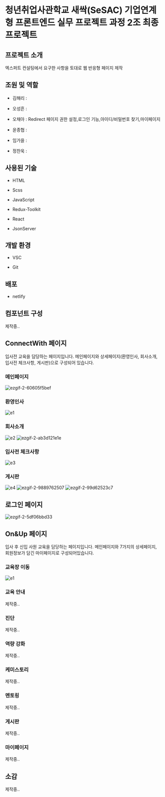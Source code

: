 # 청년취업사관학교 새싹(SeSAC) 기업연계형 프론트엔드 실무 프로젝트 과정 2조 최종프로젝트
## 프로젝트 소개
 엑스퍼트 컨설팅에서 요구한 사항을 토대로 웹 반응형 페이지 제작
## 조원 및 역할
- 김해리 :

- 오성흔 :

- 오채아 : Redirect 페이지 권한 설정,로그인 기능,아이디/비밀번호 찾기,마이페이지 

- 윤종협 :

- 임가을 :

- 정찬욱 : 

## 사용된 기술
 - HTML
 
 - Scss
 
 - JavaScript
 
 - Redux-Toolkit

 - React

- JsonServer
 
 ## 개발 환경
 - VSC
 
 - Git

## 배포
- netlify

## 컴포넌트 구성
제작중..

## ConnectWith 페이지
입사전 교육을 담당하는 페이지입니다.
메인페이지와 상세페이지(환영인사, 회사소개, 입사전 체크사항, 게시판)으로 구성되어 있습니다.

 ### 메인페이지
 ![ezgif-2-60605f5bef](https://user-images.githubusercontent.com/62588402/187383063-76474e95-664b-4a6a-9b2a-ac7bc74583d0.gif)
 
 ### 환영인사
![e1](https://user-images.githubusercontent.com/62588402/187389404-7416014b-76ce-40fc-9e87-a1fc1fa56cba.JPG)
 
 ### 회사소개
 ![e2](https://user-images.githubusercontent.com/62588402/187389005-a1191c5e-b480-4315-b9ad-3df9ed91d693.JPG)
 ![ezgif-2-ab3d121e1e](https://user-images.githubusercontent.com/62588402/187383932-96c4e04f-ceda-45db-a515-5435b4ff98e5.gif)
 
 ### 입사전 체크사항
![e3](https://user-images.githubusercontent.com/62588402/187388598-ac690bc7-9b49-4917-b302-bf4338040dd0.JPG)

 ### 게시판
![e4](https://user-images.githubusercontent.com/62588402/187389201-bcaafbbc-db41-4bf4-a51c-e8ba331d2f7a.JPG)
![ezgif-2-9889762507](https://user-images.githubusercontent.com/62588402/187384386-213279f8-b3e8-4651-b7e9-2e1854341942.gif)
![ezgif-2-99d62523c7](https://user-images.githubusercontent.com/62588402/187384398-83859c95-e022-4090-a5fe-d96c124f7e49.gif)

## 로그인 페이지
![ezgif-2-5df06bbd33](https://user-images.githubusercontent.com/62588402/187386976-3a8be11e-c3e9-4def-afac-61a977a5e77a.gif)
## On&Up 페이지
입사 후 신입 사원 교육을 담당하는 페이지입니다.
메인페이지와 7가지의 상세페이지, 회원정보가 담긴 마이페이지로 구성되어있습니다.
### 교육장 이동
![e1](https://user-images.githubusercontent.com/62588402/187388126-696330cd-3670-4625-80d4-97e066639cc9.JPG)
### 교육 안내
제작중..
### 진단
제작중..
### 역량 강화
제작중..
### 케미스토리
제작중..
### 멘토링
제작중..
### 게시판
제작중..
### 마이페이지
제작중..

## 소감
제작중..
